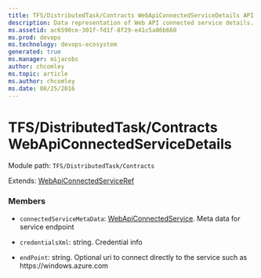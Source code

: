 ```yaml
---
title: TFS/DistributedTask/Contracts WebApiConnectedServiceDetails API | Extensions for Azure DevOps Services
description: Data representation of Web API connected service details.
ms.assetid: ac6590ce-301f-fd1f-8f29-e41c5a86b660
ms.prod: devops
ms.technology: devops-ecosystem
generated: true
ms.manager: mijacobs
author: chcomley
ms.topic: article
ms.author: chcomley
ms.date: 08/25/2016
---
```


# TFS/DistributedTask/Contracts WebApiConnectedServiceDetails

Module path: `TFS/DistributedTask/Contracts`

Extends: [WebApiConnectedServiceRef](../../../TFS/DistributedTask/Contracts/WebApiConnectedServiceRef.md)

### Members

* `connectedServiceMetaData`: [WebApiConnectedService](../../../TFS/DistributedTask/Contracts/WebApiConnectedService.md). Meta data for service endpoint

* `credentialsXml`: string. Credential info

* `endPoint`: string. Optional uri to connect directly to the service such as https:\//windows.azure.com


